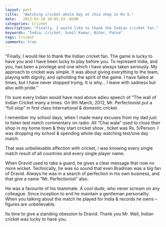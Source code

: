 ```yaml
---
layout: post
title:  "Watching cricket whole day at chia shop in Rs 5."
date:   2012-03-10 10:05:33 -0200
categories: Cricket
description: "Finally, I would like to thank the Indian cricket fan."
keywords: "India, Cricket, Sunil Kumar, Bihar, Patna"
tags: Cricket
comments: true
---
```


"Finally, I would like to thank the Indian cricket fan. The game is lucky to have you and I have been lucky to play before you. To represent India, and you, has been a privilege and one which I have always taken seriously. My approach to cricket was simple. It was about giving everything to the team, playing with dignity, and upholding the spirit of the game. I have failed at times, but I have never stopped trying. It is why… I leave with sadness but also with pride."

I’m sure every Indian would have read above adieu speech of “The wall of Indian Cricket many a times. On 9th March, 2012, Mr. Perfectionist put a “full stop” in first class International & domestic cricket.

I remember my school days, when I made many excuses from my dad just to listen test match commentary on radio. All “Chai wala” used to close their shop in my home town & they start cricket show , ticket was Rs. 5/Person. I was dropping my school & spending whole day watching test/one day match.

That was unbelievable affection with cricket, i was knowing every single match result of all countries and every single player name.

When Dravid used to take a guard, he gives a clear message that now no more wicket. Technically, he was so sound that even Bradman was a big fan of Dravid. Always he was in a search of perfection in his own business, and that give a name “Mr. Perfectionist” also.

He was a favourite of his teammate. A cool dude, who never scream on any colleague. Since inception to end he maintain a gentleman personality. When you talking about the match he played for India & records he owns – figures are unbelievable.

Its time to give a standing obession to Dravid. Thank you Mr. Wall, Indian cricket was lucky to have you.
